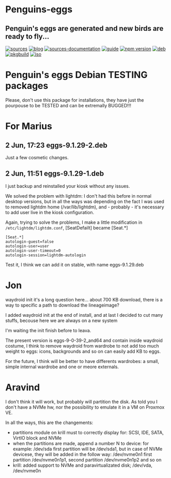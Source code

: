 Penguins-eggs
=============

## Penguin&#39;s eggs are generated and new birds are ready to fly...
[![sources](https://img.shields.io/badge/github-sources-blue)](https://github.com/pieroproietti/penguins-eggs)
[![blog](https://img.shields.io/badge/blog-penguin's%20eggs-blue)](https://penguins-eggs.net)
[![sources-documentation](https://img.shields.io/badge/sources-documentation-blue)](https://penguins-eggs.net/sources-documentation/index.html)
[![guide](https://img.shields.io/badge/guide-penguin's%20eggs-blue)](https://penguins-eggs.net/book/)
[![npm version](https://img.shields.io/npm/v/penguins-eggs.svg)](https://npmjs.org/package/penguins-eggs)
[![deb](https://img.shields.io/badge/deb-packages-orange)](https://sourceforge.net/projects/penguins-eggs/files/DEBS)
[![pkgbuild](https://img.shields.io/badge/deb-packages-orange)](https://sourceforge.net/projects/penguins-eggs/files/PKGBUILD)
[![iso](https://img.shields.io/badge/iso-images-orange)](https://sourceforge.net/projects/penguins-eggs/files/ISOS)

# Penguin's eggs Debian TESTING packages

Please, don't use this package for installations, they have just the pourpouse to be TESTED and can be extremally BUGGED!!!

# For Marius

## 2 Jun, 17:23 eggs-9.1.29-2.deb
Just a few cosmetic changes.

## 2 Jun, 11:51 eggs-9.1.29-1.deb

I just backup and reinstalled your kiosk without any issues.

We solved the problem with lightdm: I don't had this before in normal desktop versions, but in all the ways was depending on the fact I was used to removed lightdm home (/var/lib/lightdm), and - probably - it's necessary to add user live in the kiosk configuration.

Again, trying to solve the problems, I make a little modification in ```/etc/lightdm/lightdm.conf```, [SeatDefailt] became [Seat.*]

```
[Seat.*]
autologin-guest=false
autologin-user=user
autologin-user-timeout=0
autologin-session=lightdm-autologin
```

Test it, I think we can add it on stable, with name eggs-9.1.29.deb


# Jon

waydroid init it's a long question here... about 700 KB download, there is a way to specific a path to download the lineageimage?

I added waydroid init at the end of install, and at last I decided to cut many stuffs, becouse here we are always on a new system

I'm waiting the init finish before to leava.

The present version is eggs-9-0-39-2_and64 and contain inside waydroid costume, I think to remove waydroid from wardrobe 
to not add too much weight to eggs: icons, backgrounds and so on can easily add KB to eggs.  

For the future, I think will be better to have differents wardrobes:  a small, simple internal
wardrobe and one or meore externals.


# Aravind

I don't think it will work, but probably will partition the disk. As told you I don't have a NVMe hw, nor the possibility to emulate it in a VM on Proxmox VE.

In all the ways, this are the changements:


* partitions module on krill must to correctly display for: SCSI, IDE, SATA, VirtIO block and NVMe
* when the partitions are made, append a number N to device: for example: /dev/sda first partition will be /dev/sda1, but in case of NVMe devicese, they will be added in the follow way: /dev/nvme0n1 first partition /dev/nvme0n1p1, second partition /dev/nvme0n1p2 and so on
* krill: added support to NVMe and paravirtualizated  disk; /dev/vda, /dev/nvme0n

 


